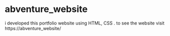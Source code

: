 # abventure_website
i developed this portfolio website using HTML, CSS . to see the website visit https://abventure_website/
